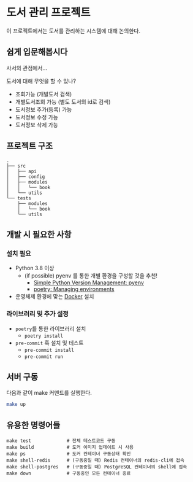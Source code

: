 # 도서 관리 프로젝트

이 프로젝트에서는 도서를 관리하는 시스템에 대해 논의한다.

## 쉽게 입문해봅시다

사서의 관점에서...

도서에 대해 무엇을 할 수 있나?

- 조회가능 (개발도서 검색)
- 개별도서조회 가능 (별도 도서의 id로 검색)
- 도서정보 추가(등록) 가능
- 도서정보 수정 가능
- 도서정보 삭제 가능

## 프로젝트 구조

```
.
├── src
│   ├── api
│   ├── config
│   ├── modules
│   │   └── book
│   └── utils
└── tests
    ├── modules
    │   └── book
    └── utils
```

## 개발 시 필요한 사항

### 설치 필요

- Python 3.8 이상
  - (if possible) pyenv 를 통한 개별 환경을 구성할 것을 추천!
    - [Simple Python Version Management: pyenv](https://github.com/pyenv/pyenv) 
    - [poetry: Managing environments](https://python-poetry.org/docs/managing-environments/)
- 운영체제 환경에 맞는 [Docker](https://www.docker.com/get-started) 설치

### 라이브러리 및 추가 설정

- `poetry`를 통한 라이브러리 설치
  - `poetry install`
- `pre-commit` 훅 설치 및 테스트
  - `pre-commit install`
  - `pre-commit run`

## 서버 구동

다음과 같이 make 커맨드를 실행한다.

```bash
make up
```

## 유용한 명령어들

```shell
make test             # 전체 테스트코드 구동
make build            # 도커 이미지 업데이트 시 사용
make ps               # 도커 컨테이너 구동상태 확인
make shell-redis      # (구동중일 때) Redis 컨테이너의 redis-cli에 접속
make shell-postgres   # (구동중일 때) PostgreSQL 컨테이너의 shell에 접속
make down             # 구동중인 모든 컨테이너 종료
```

